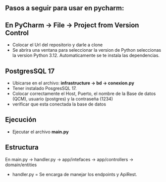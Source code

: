 
Pasos a seguir para usar en pycharm:
-
En PyCharm → File → Project from Version Control 
-

- Colocar el Url del repositorio y darle a clone
- Se abrira una ventana para seleccionar la version de Python seleccionas la version Python 3.12. Automaticamente se te instala las dependencias. 

PostgresSQL 17
-
- Ubicarse en el archivo: **infrastructure → bd → conexion.py**
- Tener instalado PosgresSQL 17. 
- Colocar correctamente el Host, Puerto, el nombre de la Base de datos (QCM), usuario (postgres) y la contraseña (1234)
- verificar que esta conectada la base de datos

Ejecución
-
- Ejecutar el archivo **main.py**

Estructura
-
En main.py → handler.py → app/intefaces → app/controllers → domain/entities 
- handler.py  = Se encarga de manejar los endpoints y ApiRest. 